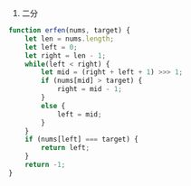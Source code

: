 1. 二分

<!-- https://leetcode-cn.com/problems/search-insert-position/solution/te-bie-hao-yong-de-er-fen-cha-fa-fa-mo-ban-python-/ -->
``` js
function erfen(nums, target) {
    let len = nums.length;
    let left = 0;
    let right = len - 1;
    while(left < right) {
        let mid = (right + left + 1) >>> 1;
        if (nums[mid] > target) {
            right = mid - 1;
        }
        else {
            left = mid;
        }
    }
    if (nums[left] === target) {
        return left;
    }
    return -1;
}
```